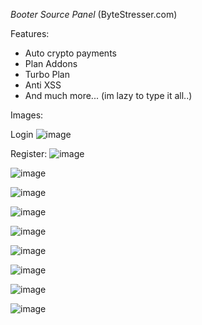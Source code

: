 *Booter Source Panel* (ByteStresser.com)

Features:

- Auto crypto payments
- Plan Addons
- Turbo Plan
- Anti XSS
- And much more... (im lazy to type it all..)

Images: 

Login
![image](https://user-images.githubusercontent.com/60288878/129551673-0d501356-f9fe-4085-b6d4-8a44243a2c5b.png)

Register:
![image](https://user-images.githubusercontent.com/60288878/129551823-5465869d-7e8f-421d-900c-8c07eda34b2d.png)

![image](https://user-images.githubusercontent.com/60288878/129552035-02d1a51d-a7a3-4497-a6da-a8f4111929b3.png)

![image](https://user-images.githubusercontent.com/60288878/129552057-7589ca50-7fec-4797-ab0b-c40974f741b0.png)

![image](https://user-images.githubusercontent.com/60288878/129552106-b2a6939a-3c54-403d-b4e8-e89d02de7468.png)

![image](https://user-images.githubusercontent.com/60288878/129552352-6f8e794e-8f3c-4c26-92ef-f5c7369a68d5.png)

![image](https://user-images.githubusercontent.com/60288878/129552383-3ca41652-b95e-4092-b86e-863dc50596fe.png)

![image](https://user-images.githubusercontent.com/60288878/129552403-ab2880f5-da55-4ab2-b3e8-dd377b7abca7.png)

![image](https://user-images.githubusercontent.com/60288878/129552429-f407ac06-60fa-4005-9ec0-3c32aecac928.png)

![image](https://user-images.githubusercontent.com/60288878/129552457-58b340f8-3dca-4590-85e6-cfe05b2e1070.png)



